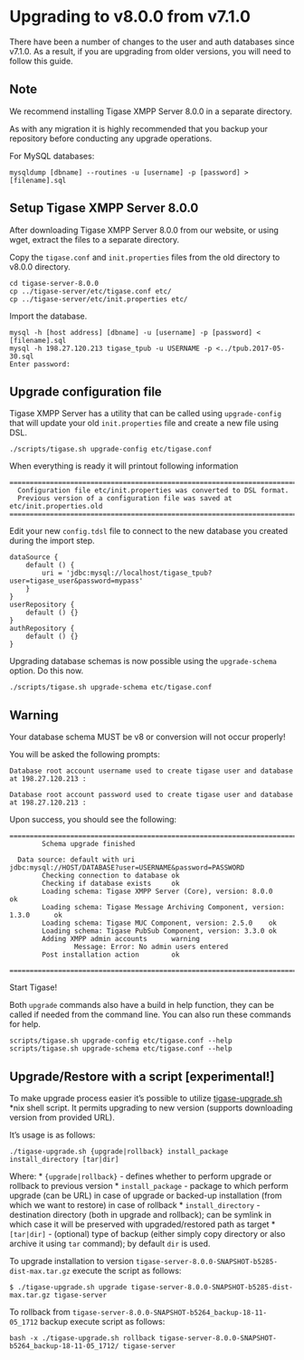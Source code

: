 # Upgrading to v8.0.0 from v7.1.0

There have been a number of changes to the user and auth databases since v7.1.0. As a result, if you are upgrading from older versions, you will need to follow this guide.

## Note

We recommend installing Tigase XMPP Server 8.0.0 in a separate directory.

As with any migration it is highly recommended that you backup your repository before conducting any upgrade operations.

For MySQL databases:

```text
mysqldump [dbname] --routines -u [username] -p [password] > [filename].sql
```

## Setup Tigase XMPP Server 8.0.0

After downloading Tigase XMPP Server 8.0.0 from our website, or using wget, extract the files to a separate directory.

Copy the `tigase.conf` and `init.properties` files from the old directory to v8.0.0 directory.

```text
cd tigase-server-8.0.0
cp ../tigase-server/etc/tigase.conf etc/
cp ../tigase-server/etc/init.properties etc/
```

Import the database.

```text
mysql -h [host address] [dbname] -u [username] -p [password] < [filename].sql
mysql -h 198.27.120.213 tigase_tpub -u USERNAME -p <../tpub.2017-05-30.sql
Enter password:
```

## Upgrade configuration file

Tigase XMPP Server has a utility that can be called using `upgrade-config` that will update your old `init.properties` file and create a new file using DSL.

```text
./scripts/tigase.sh upgrade-config etc/tigase.conf
```

When everything is ready it will printout following information

```text
=============================================================================
  Configuration file etc/init.properties was converted to DSL format.
  Previous version of a configuration file was saved at etc/init.properties.old
=============================================================================
```

Edit your new `config.tdsl` file to connect to the new database you created during the import step.

```text
dataSource {
    default () {
        uri = 'jdbc:mysql://localhost/tigase_tpub?user=tigase_user&password=mypass'
    }
}
userRepository {
    default () {}
}
authRepository {
    default () {}
}
```

Upgrading database schemas is now possible using the `upgrade-schema` option. Do this now.

```text
./scripts/tigase.sh upgrade-schema etc/tigase.conf
```

## Warning

Your database schema MUST be v8 or conversion will not occur properly!

You will be asked the following prompts:

```text
Database root account username used to create tigase user and database at 198.27.120.213 :

Database root account password used to create tigase user and database at 198.27.120.213 :
```

Upon success, you should see the following:

```text
=============================================================================
        Schema upgrade finished

  Data source: default with uri
jdbc:mysql://HOST/DATABASE?user=USERNAME&password=PASSWORD
        Checking connection to database ok
        Checking if database exists     ok
        Loading schema: Tigase XMPP Server (Core), version: 8.0.0       ok
        Loading schema: Tigase Message Archiving Component, version: 1.3.0      ok
        Loading schema: Tigase MUC Component, version: 2.5.0    ok
        Loading schema: Tigase PubSub Component, version: 3.3.0 ok
        Adding XMPP admin accounts      warning
                Message: Error: No admin users entered
        Post installation action        ok

=============================================================================
```

Start Tigase!

Both `upgrade` commands also have a build in help function, they can be called if needed from the command line. You can also run these commands for help.

```text
scripts/tigase.sh upgrade-config etc/tigase.conf --help
scripts/tigase.sh upgrade-schema etc/tigase.conf --help
```

## Upgrade/Restore with a script \[experimental!\]

To make upgrade process easier it’s possible to utilize [tigase-upgrade.sh](files/tigase-upgrade.sh) \*nix shell script. It permits upgrading to new version \(supports downloading version from provided URL\).

It’s usage is as follows:

```text
./tigase-upgrade.sh {upgrade|rollback} install_package install_directory [tar|dir]
```

Where: \* `{upgrade|rollback}` - defines whether to perform upgrade or rollback to previous version \* `install_package` - package to which perform upgrade \(can be URL\) in case of upgrade or backed-up installation \(from which we want to restore\) in case of rollback \* `install_directory` - destination directory \(both in upgrade and rollback\); can be symlink in which case it will be preserved with upgraded/restored path as target \* `[tar|dir]` - \(optional\) type of backup \(either simply copy directory or also archive it using `tar` command\); by default `dir` is used.

To upgrade installation to version `tigase-server-8.0.0-SNAPSHOT-b5285-dist-max.tar.gz` execute the script as follows:

```text
$ ./tigase-upgrade.sh upgrade tigase-server-8.0.0-SNAPSHOT-b5285-dist-max.tar.gz tigase-server
```

To rollback from `tigase-server-8.0.0-SNAPSHOT-b5264_backup-18-11-05_1712` backup execute script as follows:

```text
bash -x ./tigase-upgrade.sh rollback tigase-server-8.0.0-SNAPSHOT-b5264_backup-18-11-05_1712/ tigase-server
```


